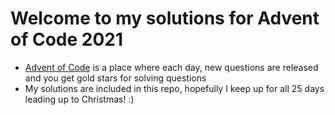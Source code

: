 # Welcome to my solutions for Advent of Code 2021

- [Advent of Code](https://adventofcode.com/2021) is a place where each day, new questions are released and you get gold stars for solving questions
- My solutions are included in this repo, hopefully I keep up for all 25 days leading up to Christmas! :)
